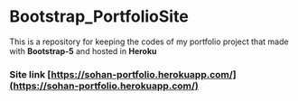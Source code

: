 # Bootstrap_PortfolioSite
This is a repository for keeping the codes of my portfolio project that made with **Bootstrap-5** and hosted in **Heroku**  
### Site link [https://sohan-portfolio.herokuapp.com/](https://sohan-portfolio.herokuapp.com/)   


